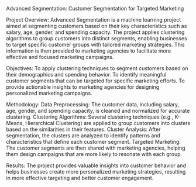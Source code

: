 Advanced Segmentation: Customer Segmentation for Targeted Marketing

Project Overview: Advanced Segmentation is a machine learning project aimed at segmenting customers based on their key characteristics such as salary, age, gender, and spending capacity. The project applies clustering algorithms to group customers into distinct segments, enabling businesses to target specific customer groups with tailored marketing strategies. This information is then provided to marketing agencies to facilitate more effective and focused marketing campaigns.

Objectives:
To apply clustering techniques to segment customers based on their demographics and spending behavior.
To identify meaningful customer segments that can be targeted for specific marketing efforts.
To provide actionable insights to marketing agencies for designing personalized marketing campaigns.

Methodology:
Data Preprocessing: The customer data, including salary, age, gender, and spending capacity, is cleaned and normalized for accurate clustering.
Clustering Algorithms: Several clustering techniques (e.g., K-Means, Hierarchical Clustering) are applied to group customers into clusters based on the similarities in their features.
Cluster Analysis: After segmentation, the clusters are analyzed to identify patterns and characteristics that define each customer segment.
Targeted Marketing: The customer segments are then shared with marketing agencies, helping them design campaigns that are more likely to resonate with each group.

Results: The project provides valuable insights into customer behavior and helps businesses create more personalized marketing strategies, resulting in more effective targeting and better customer engagement.
